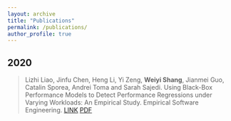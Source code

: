 ```yaml
---
layout: archive
title: "Publications"
permalink: /publications/
author_profile: true
---
```


## 2020

> Lizhi Liao, Jinfu Chen, Heng Li, Yi Zeng, **Weiyi Shang**, Jianmei Guo, Catalin Sporea, Andrei Toma and Sarah Sajedi. Using Black-Box   Performance Models to Detect Performance Regressions under Varying Workloads: An Empirical Study. Empirical Software Engineering. [LINK](https://link.springer.com/article/10.1007/s10664-020-09866-z) [PDF](https://lizhiliao.top/files/10.1007_s10664-020-09866-z.pdf)

